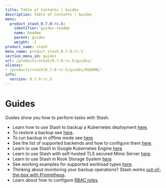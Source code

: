 ```yaml
---
title: Table of Contents | Guides
description: Table of Contents | Guides
menu:
  product_stash_0.7.0-rc.5:
    identifier: guides-readme
    name: Readme
    parent: guides
    weight: -1
product_name: stash
menu_name: product_stash_0.7.0-rc.5
section_menu_id: guides
url: /products/stash/0.7.0-rc.5/guides/
aliases:
- /products/stash/0.7.0-rc.5/guides/README/
info:
  version: 0.7.0-rc.5
---
```


# Guides

Guides show you how to perform tasks with Stash.

- Learn how to use Stash to backup a Kubernetes deployment [here](/products/stash/0.7.0-rc.5/guides/backup).
- To restore a backup see [here](/products/stash/0.7.0-rc.5/guides/restore).
- To run backup in offline mode see [here](/products/stash/0.7.0-rc.5/guides/offline_backup)
- See the list of supported backends and how to configure them [here](/products/stash/0.7.0-rc.5/guides/backends).
- Learn to use Stash in Google Kubernetes Engine [here](/products/stash/0.7.0-rc.5/guides/gke)
- Learn to use Stash with self-hosted TLS secured Minio Server [here](/products/stash/0.7.0-rc.5/guides/minio_server).
- Learn to use Stash in Rook Storage System [here](/products/stash/0.7.0-rc.5/guides/rook)
- See working examples for supported workload types [here](/products/stash/0.7.0-rc.5/guides/workloads).
- Thinking about monitoring your backup operations? Stash works [out-of-the-box with Prometheus](/products/stash/0.7.0-rc.5/guides/monitoring).
- Learn about how to configure [RBAC roles](/products/stash/0.7.0-rc.5/guides/rbac).
